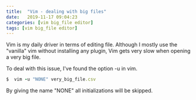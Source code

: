 ```yaml
---
title:  "Vim - dealing with big files"
date:   2019-11-17 09:04:23
categories: [vim big_file editor]
tags: [vim big_file editor]
---
```

Vim is my daily driver in terms of editing file. Although I mostly use the "vanilla" vim without installing any plugin, Vim gets very slow when opening a very big file.     
  
To deal with this issue, I've found the option -u in vim.  

``` ruby
$  vim -u "NONE" very_big_file.csv

```

By giving the name "NONE" all initializations will be skipped. 
